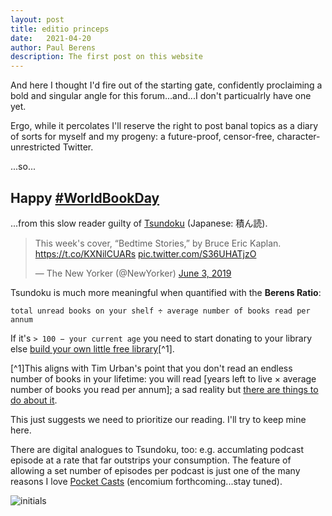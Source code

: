 ```yaml
---
layout: post
title: editio princeps
date:	2021-04-20
author:	Paul Berens
description: The first post on this website
---
```


And here I thought I'd fire out of the starting gate, confidently proclaiming a bold and singular angle for this forum...and...I don't particualrly have one yet.

Ergo, while it percolates I'll reserve the right to post banal topics as a diary of sorts for myself and my progeny: a future-proof, censor-free, character-unrestricted Twitter.

...so...

## Happy [#WorldBookDay](https://twitter.com/hashtag/WorldBookDay)

...from this slow reader guilty of [Tsundoku](https://www.google.com/search?q=Tsundoku) (Japanese: 積ん読).

<blockquote class="twitter-tweet"><p lang="en" dir="ltr">This week&#39;s cover, “Bedtime Stories,” by Bruce Eric Kaplan. <a href="https://t.co/KXNilCUARs">https://t.co/KXNilCUARs</a> <a href="https://t.co/S36UHATjzO">pic.twitter.com/S36UHATjzO</a></p>&mdash; The New Yorker (@NewYorker) <a href="https://twitter.com/NewYorker/status/1135516514910711809?ref_src=twsrc%5Etfw">June 3, 2019</a></blockquote><script async src="https://platform.twitter.com/widgets.js" charset="utf-8"></script>

Tsundoku is much more meaningful when quantified with the **Berens Ratio**:

`total unread books on your shelf ÷ average number of books read per annum`

If it's `> 100 − your current age` you need to start donating to your library else [build your own little free library](https://littlefreelibrary.org)[^1].

[^1]This aligns with Tim Urban's point that you don't read an endless number of books in your lifetime: you will read [years left to live × average number of books you read per annum]; a sad reality but [there are things to do about it](https://twitter.com/maxjoseph/status/1121086199983157250).

This just suggests we need to prioritize our reading. I'll try to keep mine here.

There are digital analogues to Tsundoku, too: e.g. accumlating podcast episode at a rate that far outstrips your consumption. The feature of allowing a set number of episodes per podcast is just one of the many reasons I love [Pocket Casts](https://www.pocketcasts.com/) (encomium forthcoming...stay tuned).

![initials](/assets/images/pmb.initials.png)